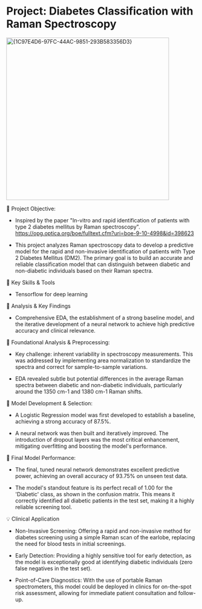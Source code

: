 # Project: Diabetes Classification with Raman Spectroscopy

<img width="430" height="429" alt="{1C97E4D6-97FC-44AC-9851-293B583356D3}" src="https://github.com/user-attachments/assets/8474a48e-b863-4673-a0ae-c26f33f621ea" />

🔷 Project Objective:
- Inspired by the paper "In-vitro and rapid identification of patients with type 2 diabetes mellitus by Raman spectroscopy".
https://opg.optica.org/boe/fulltext.cfm?uri=boe-9-10-4998&id=398623

- This project analyzes Raman spectroscopy data to develop a predictive model for the rapid and non-invasive identification of patients with Type 2 Diabetes Mellitus (DM2). The primary goal is to build an accurate and reliable classification model that can distinguish between diabetic and non-diabetic individuals based on their Raman spectra.

🌟 Key Skills & Tools
- Tensorflow for deep learning

🌿 Analysis & Key Findings
- Comprehensive EDA, the establishment of a strong baseline model, and the iterative development of a neural network to achieve high predictive accuracy and clinical relevance.

🌿 Foundational Analysis & Preprocessing:
- Key challenge: inherent variability in spectroscopy measurements. This was addressed by implementing area normalization to standardize the spectra and correct for sample-to-sample variations.

- EDA revealed subtle but potential differences in the average Raman spectra between diabetic and non-diabetic individuals, particularly around the 1350 cm-1 and 1380 cm-1 Raman shifts.

🌿 Model Development & Selection:
- A Logistic Regression model was first developed to establish a baseline, achieving a strong accuracy of 87.5%.

- A neural network was then built and iteratively improved. The introduction of dropout layers was the most critical enhancement, mitigating overfitting and boosting the model's performance.

🌿 Final Model Performance:
- The final, tuned neural network demonstrates excellent predictive power, achieving an overall accuracy of 93.75% on unseen test data.

- The model's standout feature is its perfect recall of 1.00 for the 'Diabetic' class, as shown in the confusion matrix. This means it correctly identified all diabetic patients in the test set, making it a highly reliable screening tool.

💡 Clinical Application
- Non-Invasive Screening: Offering a rapid and non-invasive method for diabetes screening using a simple Raman scan of the earlobe, replacing the need for blood tests in initial screenings.

- Early Detection: Providing a highly sensitive tool for early detection, as the model is exceptionally good at identifying diabetic individuals (zero false negatives in the test set).

- Point-of-Care Diagnostics: With the use of portable Raman spectrometers, this model could be deployed in clinics for on-the-spot risk assessment, allowing for immediate patient consultation and follow-up.
